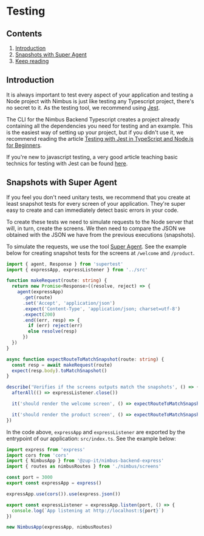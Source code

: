 # Testing

## Contents
1. [Introduction](#introduction)
1. [Snapshots with Super Agent](#snapshots-with-super-agent)
1. [Keep reading](#keep-reading)

## Introduction
It is always important to test every aspect of your application and testing a Node project with Nimbus is just like
testing any Typescript project, there's no secret to it. As the testing tool, we recommend using
[Jest](https://jestjs.io/).

The CLI for the Nimbus Backend Typescript creates a project already containing all the dependencies you need for
testing and an example. This is the easiest way of setting up your project, but if you didn't use it, we recommend
reading the article
[Testing with Jest in TypeScript and Node.js for Beginners](https://javascript.plainenglish.io/beginners-guide-to-testing-jest-with-node-typescript-1f46a1b87dad).

If you're new to javascript testing, a very good article teaching basic technics for testing with Jest can be found
[here](https://blog.logrocket.com/testing-typescript-apps-using-jest/).

## Snapshots with Super Agent
If you feel you don't need unitary tests, we recommend that you create at least snapshot tests for every screen of
your application. They're super easy to create and can immediately detect basic errors in your code.

To create these tests we need to simulate requests to the Node server that will, in turn, create the screens. We then
need to compare the JSON we obtained with the JSON we have from the previous executions (snapshots).

To simulate the requests, we use the tool [Super Agent](https://www.npmjs.com/package/superagent). See the example
below for creating snapshot tests for the screens at `/welcome` and `/product`.

```typescript
import { agent, Response } from 'supertest'
import { expressApp, expressListener } from '../src'

function makeRequest(route: string) {
  return new Promise<Response>((resolve, reject) => {
    agent(expressApp)
      .get(route)
      .set('Accept', 'application/json')
      .expect('Content-Type', 'application/json; charset=utf-8')
      .expect(200)
      .end((err, resp) => {
        if (err) reject(err)
        else resolve(resp)
      })
  })
}

async function expectRouteToMatchSnapshot(route: string) {
  const resp = await makeRequest(route)
  expect(resp.body).toMatchSnapshot()
}

describe('Verifies if the screens outputs match the snapshots', () => {
  afterAll(() => expressListener.close())

  it('should render the welcome screen', () => expectRouteToMatchSnapshot('/welcome'))

  it('should render the product screen', () => expectRouteToMatchSnapshot('/product/1'))
})
```

In the code above, `expressApp` and `expressListener` are exported by the entrypoint of our application: `src/index.ts`.
See the example below:

```typescript
import express from 'express'
import cors from 'cors'
import { NimbusApp } from '@zup-it/nimbus-backend-express'
import { routes as nimbusRoutes } from './nimbus/screens'

const port = 3000
export const expressApp = express()

expressApp.use(cors()).use(express.json())

export const expressListener = expressApp.listen(port, () => {
  console.log(`App listening at http://localhost:${port}`)
})

new NimbusApp(expressApp, nimbusRoutes)
```
